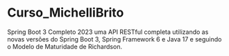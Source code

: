 # Curso_MichelliBrito
 Spring Boot 3 Completo 2023 uma API RESTful completa utilizando as novas versões do Spring Boot 3, Spring Framework 6 e Java 17 e seguindo o Modelo de Maturidade de Richardson. 
